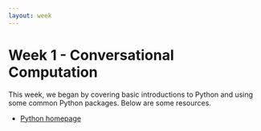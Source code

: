 ```yaml
---
layout: week
---
```


# Week 1 - Conversational Computation

This week, we began by covering basic introductions to Python and using some
common Python packages.  Below are some resources.

 * [Python homepage](http://python.org/)
